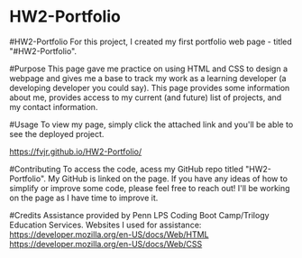 # HW2-Portfolio

#HW2-Portfolio
For this project, I created my first portfolio web page - titled "#HW2-Portfolio".

#Purpose
This page gave me practice on using HTML and CSS to design a webpage and gives me a base to track my work as a learning developer (a developing developer you could say). This page provides some information about me, provides access to my current (and future) list of projects, and my contact information.

#Usage
To view my page, simply click the attached link and you'll be able to see the deployed project.

https://fvjr.github.io/HW2-Portfolio/

 #Contributing 
 To access the code, acess my GitHub repo titled "HW2-Portfolio". My GitHub is linked on the page. If you have any ideas of how to simplify or improve some code, please feel free to reach out! I'll be working on the page as I have time to improve it. 

#Credits 
Assistance provided by Penn LPS Coding Boot Camp/Trilogy Education Services. Websites I used for assistance: https://developer.mozilla.org/en-US/docs/Web/HTML https://developer.mozilla.org/en-US/docs/Web/CSS

